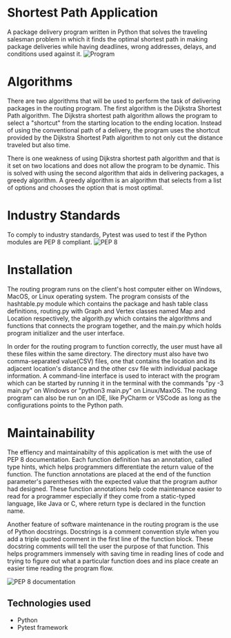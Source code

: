 # Shortest Path Application
A package delivery program written in Python that solves the traveling salesman problem in which it finds the optimal shortest path in making package deliveries while having deadlines, wrong addresses, delays, and conditions used against it.
![Program](https://raw.githubusercontent.com/rjpadilla/ShortestPathApplication/main/screenshots/lookupexecution.jpg "Execution of package delivery program")

# Algorithms
There are two algorithms that will be used to perform the task of delivering packages in the routing program. The first algorithm is the Dijkstra Shortest Path algorithm. The Dijkstra shortest path algorithm allows the program to select a "shortcut" from the starting location to the ending location. Instead of using the conventional path of a delivery, the program uses the shortcut provided by the Dijkstra Shortest Path algorithm to not only cut the distance  traveled but also time.

There is one weakness of using Dijkstra shortest path algorithm and that is it set on two locations and does not allow the program to be dynamic. This is solved with using the second algorithm that aids in delivering packages, a greedy algorithm. A greedy algorithm is an algorithm that selects from a list of options and chooses the option that is most optimal. 

# Industry Standards
To comply to industry standards, Pytest was used to test if the Python modules are PEP 8 compliant.
![PEP 8](https://raw.githubusercontent.com/rjpadilla/ShortestPathApplication/main/screenshots/pep8standardpass.jpg "All modules pass with PEP 8 compliance")

# Installation
The routing program runs on the client's host computer either on Windows, MacOS, or Linux operating system. The program consists of the hashtable.py module which contains the package and hash table class definitions, routing.py with Graph and Vertex classes named Map and Location respectively, the algorith.py which contains the algorithms and functions that connects the program together, and the main.py which holds program initializer and the user interface.

In order for the routing program to function correctly, the user must have all these files within the same directory. The directory must also have two comma-separated value(CSV) files, one that contains the location and its adjacent location's distance and the other csv file with individual package information. A command-line interface is used to interact with the program which can be started by running it in the terminal with the commands "py -3 main.py" on Windows or "python3 main.py" on Linux/MaxOS. The routing program can also be run on an IDE, like PyCharm or VSCode as long as the configurations points to the Python path.

# Maintainability
The effiency and maintainabilty of this application is met with the use of PEP 8 documentation. Each function definition has an annotation, called type hints, which helps programmers differentiate the return value of the function. The function annotations are placed at the end of the function parameter's parentheses with the expected value that the program author had designed. These function annotations help code maintenance easier to read for a programmer especially if they come from a static-typed language, like Java or C, where return type is declared in the function name.

Another feature of software maintenance in the routing program is the use of Python docstrings. Docstrings is a comment convention style when you add a triple quoted comment in the first line of the function block. These docstring comments will tell the user the purpose of that function. This helps programmers immensely with saving time in reading lines of code and trying to figure out what a particular function does and ins place create an easier time reading the program flow.

![PEP 8 documentation](https://raw.githubusercontent.com/rjpadilla/ShortestPathApplication/main/screenshots/pep8documentation.jpg "Example of function annotations and docstrings")

## Technologies used
* Python
* Pytest framework
